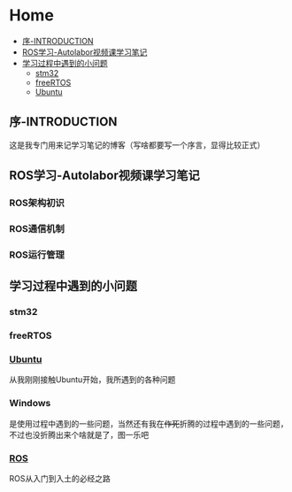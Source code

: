 # Home
  - [序-INTRODUCTION](#序-INTRODUCTION)
  - [ROS学习-Autolabor视频课学习笔记](#ROS学习-Autolabor视频课学习笔记)
  - [学习过程中遇到的小问题](#学习过程中遇到的小问题)
    - [stm32](#stm32)
    - [freeRTOS](#freeRTOS)
    - [Ubuntu](#Ubuntu)
## 序-INTRODUCTION
这是我专门用来记学习笔记的博客（写啥都要写一个序言，显得比较正式）
## ROS学习-Autolabor视频课学习笔记
### ROS架构初识
### ROS通信机制
### ROS运行管理
## 学习过程中遇到的小问题
### stm32
### freeRTOS
### [Ubuntu]()  
从我刚刚接触Ubuntu开始，我所遇到的各种问题
### Windows
是使用过程中遇到的一些问题，当然还有我在~~作死~~折腾的过程中遇到的一些问题，不过也没折腾出来个啥就是了，图一乐吧
### [ROS](ROS学习-Autolabor视频课学习笔记/ROS学习.md)  
ROS从入门到入土的必经之路
